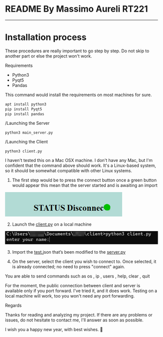 # README By Massimo Aureli RT221

---

# Installation process

These procedures are really important to go step by step. Do not skip to another part or else the project won't work.

Requirements 

- Python3
- Pyqt5
- Pandas
    
This command would install the requirements on most machines for sure.

    apt install python3 
    pip install Pyqt5
    pip install pandas 

/Launching the Server

    python3 main_server.py

/Launching the Client

    python3 client.py

I haven't tested this on a Mac OSX machine. I don't have any Mac, but I'm confident that the command above should work. It's a Linux-based system, so it should be somewhat compatible with other Linux systems.

1. The first step would be to press the connect button once a green button would appear this mean that the server started and is awaiting an import

![Untitled](README%20bc32bc2670d8454d9bcd135ad167f5d1/Untitled.png)


2. Launch the [client.py](http://client.py) on a local machine 

![Untitled](README%20bc32bc2670d8454d9bcd135ad167f5d1/Untitled%201.png)

3. Import the [test.](http://test.py)json that’s been modified to the [server.py](http://server.py) 

4. On the server, select the client you wish to connect to. Once selected, it is already connected; no need to press "connect" again.

You are able to send commands such as os , ip , users , help, clear , quit

For the moment, the public connection between client and server is available only if you port forward. I've tried it, and it does work. Testing on a local machine will work, too you won't need any port forwarding.

Regards 

Thanks for reading and analyzing my project. If there are any problems or issues, do not hesitate to contact me, I'll answer as soon as possible.

I wish you a happy new year, with best wishes. 🥂
